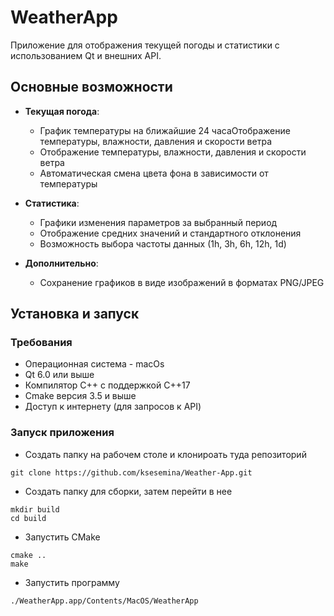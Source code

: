 # WeatherApp

Приложение для отображения текущей погоды и статистики с использованием Qt и внешних API.

##  Основные возможности

- **Текущая погода**:
  - График температуры на ближайшие 24 часаОтображение температуры, влажности, давления и скорости ветра
  - Отображение температуры, влажности, давления и скорости ветра
  - Автоматическая смена цвета фона в зависимости от температуры

- **Статистика**:
  - Графики изменения параметров за выбранный период
  - Отображение средних значений и стандартного отклонения
  - Возможность выбора частоты данных (1h, 3h, 6h, 12h, 1d)

- **Дополнительно**:
  - Сохранение графиков в виде изображений в форматах PNG/JPEG

##  Установка и запуск

### Требования
- Операционная система - macOs
- Qt 6.0 или выше
- Компилятор C++ с поддержкой C++17
- Cmake версия 3.5 и выше
- Доступ к интернету (для запросов к API)

### Запуск приложения
- Создать папку на рабочем столе и клонироать туда репозиторий
```
git clone https://github.com/ksesemina/Weather-App.git
```
- Создать папку для сборки, затем перейти в нее
```
mkdir build
cd build
```
- Запустить CMake
```
cmake ..
make
```
- Запустить программу
```
./WeatherApp.app/Contents/MacOS/WeatherApp
```
